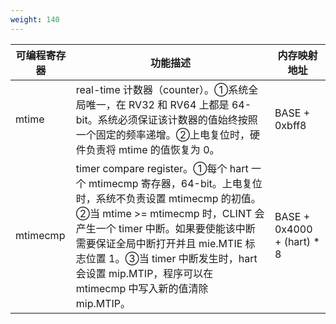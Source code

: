 ```yaml
---
weight: 140
---
```




| 可编程寄存器 | 功能描述                                                     | 内存映射地址               |
| ------------ | ------------------------------------------------------------ | -------------------------- |
| mtime        | real-time  计数器（counter）。①系统全局唯一，在 RV32 和 RV64 上都是 64-bit。系统必须保证该计数器的值始终按照一个固定的频率递增。②上电复位时，硬件负责将 mtime 的值恢复为 0。 | BASE + 0xbff8              |
| mtimecmp     | timer compare register。①每个 hart 一个 mtimecmp 寄存器，64-bit。上电复位时，系统不负责设置 mtimecmp 的初值。②当 mtime >= mtimecmp 时，CLINT 会产生一个 timer 中断。如果要使能该中断需要保证全局中断打开并且 mie.MTIE 标志位置 1。③当 timer 中断发生时，hart 会设置 mip.MTIP，程序可以在 mtimecmp 中写入新的值清除 mip.MTIP。 | BASE + 0x4000 + (hart) * 8 |

